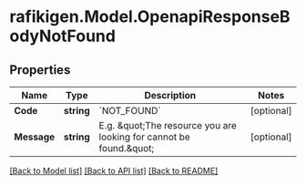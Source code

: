 # rafikigen.Model.OpenapiResponseBodyNotFound

## Properties

Name | Type | Description | Notes
------------ | ------------- | ------------- | -------------
**Code** | **string** | &#x60;NOT_FOUND&#x60; | [optional] 
**Message** | **string** | E.g. \&quot;The resource you are looking for cannot be found.\&quot; | [optional] 

[[Back to Model list]](../README.md#documentation-for-models) [[Back to API list]](../README.md#documentation-for-api-endpoints) [[Back to README]](../README.md)


